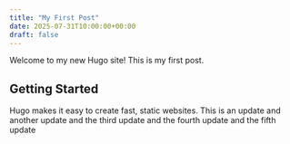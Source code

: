 ```yaml
---
title: "My First Post"
date: 2025-07-31T10:00:00+00:00
draft: false
---
```


Welcome to my new Hugo site! This is my first post.

## Getting Started

Hugo makes it easy to create fast, static websites.
This is an update
and another update
and the third update
and the fourth update
and the fifth update
